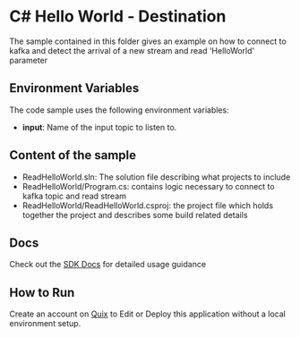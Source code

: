 # C# Hello World - Destination
The sample contained in this folder gives an example on how to connect to kafka and detect the arrival of a new stream and read 'HelloWorld' parameter

## Environment Variables

The code sample uses the following environment variables:

- **input**: Name of the input topic to listen to.

## Content of the sample
- ReadHelloWorld.sln: The solution file describing what projects to include
- ReadHelloWorld/Program.cs: contains logic necessary to connect to kafka topic and read stream
- ReadHelloWorld/ReadHelloWorld.csproj: the project file which holds together the project and describes some build related details

## Docs

Check out the [SDK Docs](https://quix.ai/docs/sdk/introduction.html) for detailed usage guidance

## How to Run
Create an account on [Quix](https://portal.platform.quix.ai/self-sign-up?xlink=github) to Edit or Deploy this application without a local environment setup.
